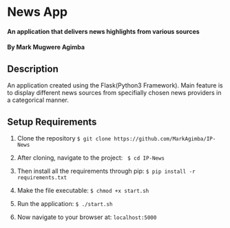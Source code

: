 # News App

#### An application that delivers news highlights from various sources

#### By Mark Mugwere Agimba

## Description
An application created using the Flask(Python3 Framework). Main feature is to display different news sources from specifially chosen news providers in a categorical manner. 

## Setup Requirements
1. Clone the repository 
  ```$ git clone https://github.com/MarkAgimba/IP-News ```
2. After cloning, navigate to the project:
   `` $ cd IP-News``

3. Then install all the requirements through pip:
   ```$ pip install -r requirements.txt ```

4. Make the file executable:
   ```$ chmod +x start.sh```

5. Run the application:
   ```$ ./start.sh ```

6. Now navigate to your browser at: ```localhost:5000```